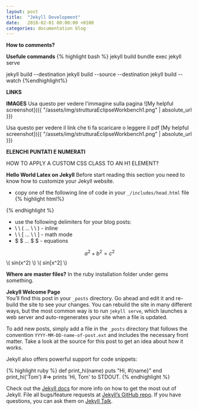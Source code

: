 ```yaml
---
layout: post
title:  "Jekyll Development"
date:   2018-02-01 00:00:00 +0100
categories: documentation blog
---
```


**How to comments?**


**Usefule commands**
{% highlight bash %}
jekyll build
bundle exec jekyll serve

jekyll build --destination <destination>
jekyll build --source <source> --destination <destination>
jekyll build --watch
{%endhighlight%}

**LINKS**


**IMAGES**
Usa questo per vedere l'immagine sulla pagina
![My helpful screenshot]({{ "/assets/img/strutturaEclipseWorkbench1.png" | absolute_url }})

Usa questo per vedere il link che ti fa scaricare o leggere il pdf
[My helpful screenshot]({{ "/assets/img/strutturaEclipseWorkbench1.png" | absolute_url }})


**ELENCHI PUNTATI E NUMERATI**

HOW TO APPLY A CUSTOM CSS CLASS TO AN H1 ELEMENT?




**Hello World Latex on Jekyll**
Before start reading this section you need to know how to customize your Jekyll
website.

- copy one of the following line of code in your `_/includes/head.html` file
{% highlight html%}
<script src="https://cdnjs.cloudflare.com/ajax/libs/mathjax/2.7.0/MathJax.js?config=TeX-AMS-MML_HTMLorMML" type="text/javascript"></script>

<script type="text/javascript" async
  src="https://cdnjs.cloudflare.com/ajax/libs/mathjax/2.7.2/MathJax.js?config=TeX-MML-AM_CHTML">
</script>
{% endhighlight %}

- use the following delimiters for your blog posts:
 - \ \ ( ... \ \ ) - inline
 - \ \ [ ... \ \ ] - math mode
 - $ $ ... $ $ - equations

$$a^2 + b^2 = c^2$$
\\( sin(x^2) \\)
\\( sin[x^2] \\)

**Where are master files?**
In the ruby installation folder under gems something.

**Jekyll Welcome Page**  
You’ll find this post in your `_posts` directory. Go ahead and edit it and re-build the site to see your changes. You can rebuild the site in many different ways, but the most common way is to run `jekyll serve`, which launches a web server and auto-regenerates your site when a file is updated.

To add new posts, simply add a file in the `_posts` directory that follows the convention `YYYY-MM-DD-name-of-post.ext` and includes the necessary front matter. Take a look at the source for this post to get an idea about how it works.

Jekyll also offers powerful support for code snippets:

{% highlight ruby %}
def print_hi(name)
  puts "Hi, #{name}"
end
print_hi('Tom')
#=> prints 'Hi, Tom' to STDOUT.
{% endhighlight %}

Check out the [Jekyll docs][jekyll-docs] for more info on how to get the most out of Jekyll. File all bugs/feature requests at [Jekyll’s GitHub repo][jekyll-gh]. If you have questions, you can ask them on [Jekyll Talk][jekyll-talk].

[jekyll-docs]: https://jekyllrb.com/docs/home
[jekyll-gh]:   https://github.com/jekyll/jekyll
[jekyll-talk]: https://talk.jekyllrb.com/
